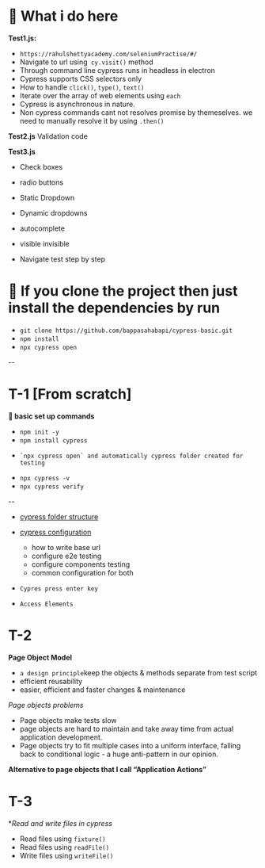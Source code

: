 # 🌱 What i do here

**Test1.js:**

- `https://rahulshettyacademy.com/seleniumPractise/#/`
- Navigate to url using` cy.visit()` method
- Through command line cypress runs in headless in electron
- Cypress supports CSS selectors only
- How to handle `click()`, `type()`, `text()`
- Iterate over the array of web elements using `each`
- Cypress is asynchronous in nature.
- Non cypress commands cant not resolves promise by themeselves. we need to manually resolve it by using `.then()`

**Test2.js** Validation code 

**Test3.js** 

-  Check boxes
- radio buttons
- Static Dropdown
- Dynamic dropdowns
- autocomplete
- visible invisible

- Navigate test step by step


# 🌱 If you clone the project then just install the dependencies by run

- `git clone https://github.com/bappasahabapi/cypress-basic.git`
- `npm install`
- `npx cypress open`

--

# T-1 [From scratch]

**🌱 basic set up commands**

- `npm init -y`
- `npm install cypress`
-     `npx cypress open` and automatically cypress folder created for testing
- `npx cypress -v`
- `npx cypress verify`

--

- [cypress folder structure](https://docs.cypress.io/guides/core-concepts/writing-and-organizing-tests)
- [cypress configuration](https://docs.cypress.io/guides/references/configuration)
  - how to write base url
  - configure e2e testing
  - configure components testing
  - common configuration for both
- `Cypres press enter key`

- `Access Elements`

# T-2

**Page Object Model**

- `a design principle`keep the objects & methods separate from test script
- efficient reusability
- easier, efficient and faster changes & maintenance
<!--  -->

_Page objects problems_

- Page objects make tests slow
- page objects are hard to maintain and take away time from actual application development.
- Page objects try to fit multiple cases into a uniform interface, falling back to conditional logic - a huge anti-pattern in our opinion.

**Alternative to page objects that I call “Application Actions”**

# T-3

\*_Read and write files in cypress_

- Read files using `fixture()`
- Read files using `readFile()`
- Write files using `writeFile()`

